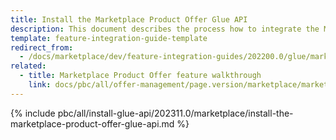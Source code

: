 ```yaml
---
title: Install the Marketplace Product Offer Glue API
description: This document describes the process how to integrate the Marketplace Product Offer Glue API feature into a Spryker project.
template: feature-integration-guide-template
redirect_from:
  - /docs/marketplace/dev/feature-integration-guides/202200.0/glue/marketplace-product-offer-feature-integration.html
related:
  - title: Marketplace Product Offer feature walkthrough
    link: docs/pbc/all/offer-management/page.version/marketplace/marketplace-merchant-portal-product-offer-management-feature-overview.html
---
```


{% include pbc/all/install-glue-api/202311.0/marketplace/install-the-marketplace-product-offer-glue-api.md %} <!-- To edit, see /_includes/pbc/all/install-glue-api/202311.0/marketplace/install-the-marketplace-product-offer-glue-api.md -->
